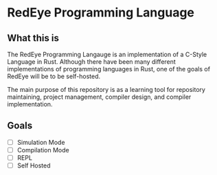 # RedEye Programming Language

## What this is

The RedEye Programming Langauge is an implementation of a C-Style Language in Rust.
Although there have been many different implementations of programming languages in Rust, one of the goals of RedEye will be to be self-hosted.

The main purpose of this repository is as a learning tool for repository maintaining, project management, compiler design, and compiler implementation.

## Goals
- [ ] Simulation Mode
- [ ] Compilation Mode
- [ ] REPL
- [ ] Self Hosted
